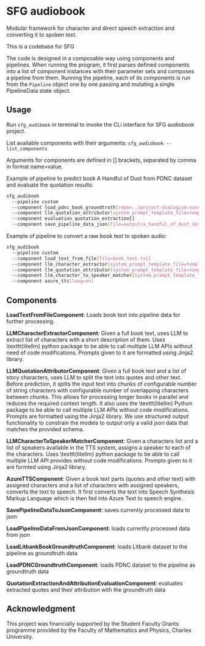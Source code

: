 # SFG audiobook

Modular framework for character and direct speech extraction and converting it to spoken text.

This is a codebase for SFG 


The code is designed in a composable way using components and pipelines. When running the program, it first parses defined components into a list of component instances with their parameter sets and composes a pipeline from them. Running the pipeline, each of its components is run from the `Pipeline` object one by one passing and mutating a single PipelineData state object.

## Usage

Run `sfg_audibook` in terminal to invoke the CLi interface for SFG audiobook project.

List available components with their arguments: `sfg_audiobook --list_components`

Arguments for components are defined in [] brackets, separated by comma in format name=value.

Example of pipeline to predict book A Handful of Dust from PDNC dataset and evaluate the quotation results:
```bash
sfg_audibook
  --pipeline custom
  --component load_pdnc_book_groundtruth[repo=../project-dialogism-novel-corpus,book=AHandfulOfDust,use_gt_text=true,use_gt_characters=true,use_gt_text_as_parts=false]
  --component llm_quotation_attributor[system_prompt_template_file=templates/quotation_extraction_and_attribution_system_prompt_complex_fewshot.jinja,content_prompt_template_file=templates/quotation_extraction_and_attribution_prompt_content_1.jinja,chunk_size=4000,chunk_overlap=256,ignore_errors=True,model=gemini/gemini-2.0-flash]
  --component evaluation_quotation_extraction[]
  --component save_pipeline_data_json[file=output/a_handful_of_dust_data.json]
```

Example of pipeline to convert a raw book text to spoken audio:
```bash
sfg_audibook
  --pipeline custom
  --component load_text_from_file[file=book_text.txt]
  --component llm_character_extractor[system_prompt_template_file=templates/character_extraction_system_prompt_complex.jinja,content_prompt_template_file=templates/character_extraction_prompt_content_1.jinja,model=gemini/gemini-2.0-flash]
  --component llm_quotation_attributor[system_prompt_template_file=templates/quotation_extraction_and_attribution_system_prompt_complex_fewshot.jinja,content_prompt_template_file=templates/quotation_extraction_and_attribution_prompt_content_1.jinja,chunk_size=4000,chunk_overlap=256,ignore_errors=True,model=gemini/gemini-2.0-flash]
  --component llm_character_to_speaker_matcher[system_prompt_template_file=templates/character_matcher_system_prompt_complex.jinja,content_prompt_template_file=templates/character_matcher_prompt_content_1.jinja,model=gemini/gemini-2.0-flash]
  --component azure_tts[lang=en]
```


## Components

**LoadTextFromFileComponent**: Loads book text into pipeline data for further processing.

**LLMCharacterExtractorComponent**: Given a full book text, uses LLM to extract list of characters with a short description of them.
Uses \texttt{litellm} python package to be able to call multiple LLM APIs without need of code modifications. Prompts given to it are formatted using Jinja2 library.

**LLMQuotationAttributorComponent**: Given a full book text and a list of story characters, uses LLM to split the text into quotes and other text. Before prediction, it splits the input text into chunks of configurable number of string characters with configurable number of overlapping characters between chunks. This allows for processing longer books in parallel and reduces the required context length.
It also uses the \texttt{litellm} Python package to be able to call multiple LLM APIs without code modifications. Prompts are formatted using the Jinja2 library. We use structured output functionality to constrain the models to output only a valid json data that matches the provided schema.

**LLMCharacterToSpeakerMatcherComponent**: Given a characters list and a list of speakers available in the TTS system, assigns a speaker to each of the characters.
Uses \texttt{litellm} python package to be able to call multiple LLM API provides without code modifications. Prompts given to it are formted using Jinja2 library.

**AzureTTSComponent**: Given a book text parts (quotes and other text) with assigned characters and a list of characters with assigned speakers, converts the text to speech. It first converts the text into Speech Synthesis Markup Language which is then fed into Azure Text to speech engine.

**SavePipelineDataToJsonComponent**: saves currently processed data to json

**LoadPipelineDataFromJsonComponent**: loads currently processed data from json

**LoadLitbankBookGroundtruthComponent**: loads Litbank dataset to the pipeline as groundtruth data

**LoadPDNCGroundtruthComponent**: loads PDNC dataset to the pipeline as groundtruth data

**QuotationExtractionAndAttributionEvaluationComponent**: evaluates extracted quotes and their attribution with the groundtruth data 

## Acknowledgment

This project was financially supported by the Student Faculty Grants programme provided by the Faculty of Mathematics and Physics, Charles University.
